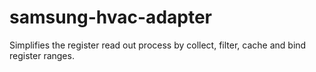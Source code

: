 # samsung-hvac-adapter
Simplifies the register read out process by collect, filter, cache and bind register ranges.
